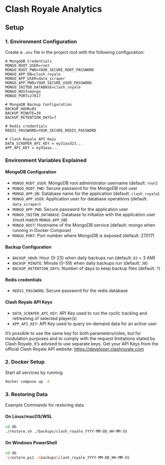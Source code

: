 # Clash Royale Analytics

## Setup

### 1. Environment Configuration

Create a `.env` file in the project root with the following configuration:

```env
# MongoDB Credentials
MONGO_ROOT_USER=root
MONGO_ROOT_PWD=YOUR_SECURE_ROOT_PASSWORD
MONGO_APP_DB=clash_royale
MONGO_APP_USER=data_scraper
MONGO_APP_PWD=YOUR_SECURE_USER_PASSWORD
MONGO_INITDB_DATABASE=clash_royale
MONGO_HOST=mongo
MONGO_PORT=27017

# MongoDB Backup Configuration
BACKUP_HOUR=03
BACKUP_MINUTE=30
BACKUP_RETENTION_DAYS=7

# Redis credentials
REDIS_PASSWORD=YOUR_SECURE_REDIS_PASSWORD

# Clash Royale API Keys
DATA_SCRAPER_API_KEY = ey31asd23...
APP_API_KEY = ey41eas...
```

### Environment Variables Explained

#### MongoDB Configuration
- `MONGO_ROOT_USER`: MongoDB root administrator username (default: `root`)
- `MONGO_ROOT_PWD`: Secure password for the MongoDB root user
- `MONGO_APP_DB`: Database name for the application (default: `clash_royale`)
- `MONGO_APP_USER`: Application user for database operations (default: `data_scraper`)
- `MONGO_APP_PWD`: Secure password for the application user
- `MONGO_INITDB_DATABASE`: Database to initialize with the application user (must match `MONGO_APP_DB`)
- `MONGO_HOST`: Hostname of the MongoDB service (default: mongo when running in Docker Compose)
- `MONGO_PORT`: Port number where MongoDB is exposed (default: 27017)


#### Backup Configuration
- `BACKUP_HOUR`: Hour (0-23) when daily backups run (default: `03` = 3 AM)
- `BACKUP_MINUTE`: Minute (0-59) when daily backups run (default: `30`)
- `BACKUP_RETENTION_DAYS`: Number of days to keep backup files (default: `7`)

#### Redis credentials
- `REDIS_PASSWORD`: Secure password for the redis database

#### Clash Royale API Keys
- `DATA_SCRAPER_API_KEY`: API Key used to run the cyclic tracking and refreshing of selected player(s)
- `APP_API_KEY`: API Key used to query on-demand data for an active user

It’s possible to use the same key for both parameters/roles, but for modulation purposes and to comply with the request limitations stated by Clash Royale, it’s advised to use separate keys. Get your API Keys from the official Clash Royale API website: https://developer.clashroyale.com

### 2. Docker Setup

Start all services by running:

```bash
docker compose up -d
```

### 3. Restoring Data

Example Commands for restoring data 

#### On Linux/macOS/WSL
```bash
cd db
./restore.sh ./backups/clash_royale_YYYY-MM-DD_HH-MM-SS
```

#### On Windows PowerShell
```bash
cd db
.\restore.ps1 .\backups\clash_royale_YYYY-MM-DD_HH-MM-SS
```